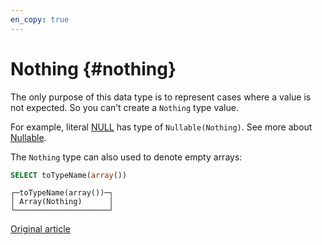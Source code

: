 ```yaml
---
en_copy: true
---
```


# Nothing {#nothing}

The only purpose of this data type is to represent cases where a value is not expected. So you can’t create a `Nothing` type value.

For example, literal [NULL](../../query_language/syntax.md#null-literal) has type of `Nullable(Nothing)`. See more about [Nullable](../../data_types/nullable.md).

The `Nothing` type can also used to denote empty arrays:

``` sql
SELECT toTypeName(array())
```

``` text
┌─toTypeName(array())─┐
│ Array(Nothing)      │
└─────────────────────┘
```

[Original article](https://clickhouse.tech/docs/en/data_types/special_data_types/nothing/) <!--hide-->
